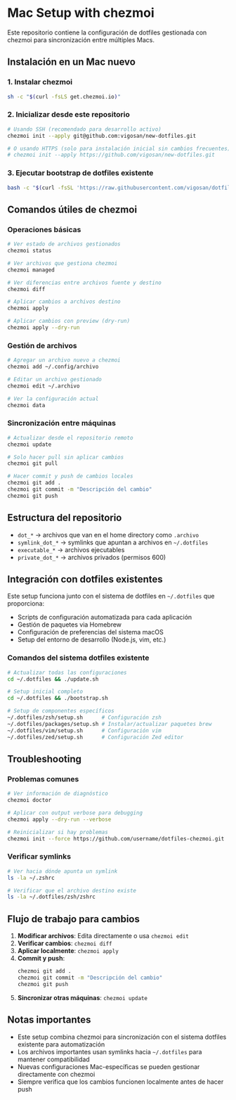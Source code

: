 # Mac Setup with chezmoi

Este repositorio contiene la configuración de dotfiles gestionada con chezmoi para sincronización entre múltiples Macs.

## Instalación en un Mac nuevo

### 1. Instalar chezmoi

```bash
sh -c "$(curl -fsLS get.chezmoi.io)"
```

### 2. Inicializar desde este repositorio

```bash
# Usando SSH (recomendado para desarrollo activo)
chezmoi init --apply git@github.com:vigosan/new-dotfiles.git

# O usando HTTPS (solo para instalación inicial sin cambios frecuentes)
# chezmoi init --apply https://github.com/vigosan/new-dotfiles.git
```

### 3. Ejecutar bootstrap de dotfiles existente

```bash
bash -c "$(curl -fsSL 'https://raw.githubusercontent.com/vigosan/dotfiles/main/bootstrap.sh')"
```

## Comandos útiles de chezmoi

### Operaciones básicas

```bash
# Ver estado de archivos gestionados
chezmoi status

# Ver archivos que gestiona chezmoi
chezmoi managed

# Ver diferencias entre archivos fuente y destino
chezmoi diff

# Aplicar cambios a archivos destino
chezmoi apply

# Aplicar cambios con preview (dry-run)
chezmoi apply --dry-run
```

### Gestión de archivos

```bash
# Agregar un archivo nuevo a chezmoi
chezmoi add ~/.config/archivo

# Editar un archivo gestionado
chezmoi edit ~/.archivo

# Ver la configuración actual
chezmoi data
```

### Sincronización entre máquinas

```bash
# Actualizar desde el repositorio remoto
chezmoi update

# Solo hacer pull sin aplicar cambios
chezmoi git pull

# Hacer commit y push de cambios locales
chezmoi git add .
chezmoi git commit -m "Descripción del cambio"
chezmoi git push
```

## Estructura del repositorio

- `dot_*` → archivos que van en el home directory como `.archivo`
- `symlink_dot_*` → symlinks que apuntan a archivos en `~/.dotfiles`
- `executable_*` → archivos ejecutables
- `private_dot_*` → archivos privados (permisos 600)

## Integración con dotfiles existentes

Este setup funciona junto con el sistema de dotfiles en `~/.dotfiles` que proporciona:

- Scripts de configuración automatizada para cada aplicación
- Gestión de paquetes via Homebrew
- Configuración de preferencias del sistema macOS
- Setup del entorno de desarrollo (Node.js, vim, etc.)

### Comandos del sistema dotfiles existente

```bash
# Actualizar todas las configuraciones
cd ~/.dotfiles && ./update.sh

# Setup inicial completo
cd ~/.dotfiles && ./bootstrap.sh

# Setup de componentes específicos
~/.dotfiles/zsh/setup.sh      # Configuración zsh
~/.dotfiles/packages/setup.sh # Instalar/actualizar paquetes brew
~/.dotfiles/vim/setup.sh      # Configuración vim
~/.dotfiles/zed/setup.sh      # Configuración Zed editor
```

## Troubleshooting

### Problemas comunes

```bash
# Ver información de diagnóstico
chezmoi doctor

# Aplicar con output verbose para debugging
chezmoi apply --dry-run --verbose

# Reinicializar si hay problemas
chezmoi init --force https://github.com/username/dotfiles-chezmoi.git
```

### Verificar symlinks

```bash
# Ver hacia dónde apunta un symlink
ls -la ~/.zshrc

# Verificar que el archivo destino existe
ls -la ~/.dotfiles/zsh/zshrc
```

## Flujo de trabajo para cambios

1. **Modificar archivos**: Edita directamente o usa `chezmoi edit`
2. **Verificar cambios**: `chezmoi diff`
3. **Aplicar localmente**: `chezmoi apply`
4. **Commit y push**:
   ```bash
   chezmoi git add .
   chezmoi git commit -m "Descripción del cambio"
   chezmoi git push
   ```
5. **Sincronizar otras máquinas**: `chezmoi update`

## Notas importantes

- Este setup combina chezmoi para sincronización con el sistema dotfiles existente para automatización
- Los archivos importantes usan symlinks hacia `~/.dotfiles` para mantener compatibilidad
- Nuevas configuraciones Mac-específicas se pueden gestionar directamente con chezmoi
- Siempre verifica que los cambios funcionen localmente antes de hacer push